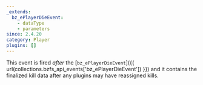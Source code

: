 ```yaml
---
_extends:
  bz_ePlayerDieEvent:
    - dataType
    - parameters
since: 2.4.20
category: Player
plugins: []
---
```


This event is fired _after_ the [`bz_ePlayerDieEvent`]({{ url(collections.bzfs_api_events['bz_ePlayerDieEvent']) }}) and it contains the finalized kill data after any plugins may have reassigned kills.
